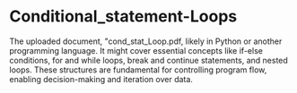 # Conditional_statement-Loops
The uploaded document, "cond_stat_Loop.pdf, likely in Python or another programming language. It might cover essential concepts like if-else conditions, for and while loops, break and continue statements, and nested loops. These structures are fundamental for controlling program flow, enabling decision-making and iteration over data. 

